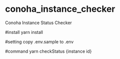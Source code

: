# conoha_instance_checker
Conoha Instance Status Checker

#install
yarn install

#setting
copy .env.sample to .env

#command
yarn checkStatus {instance id} 
